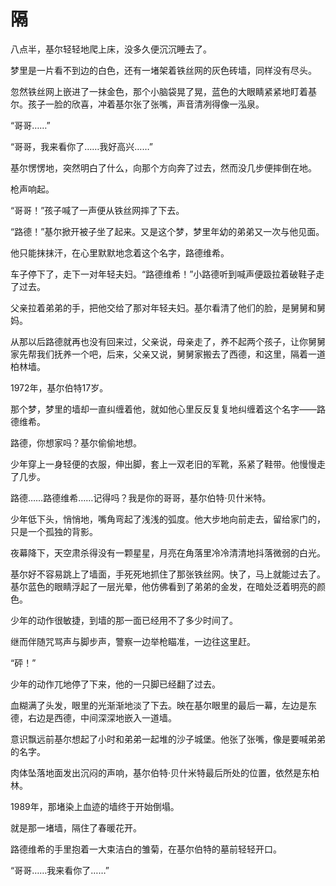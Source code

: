 # 隔

八点半，基尔轻轻地爬上床，没多久便沉沉睡去了。 

梦里是一片看不到边的白色，还有一堵架着铁丝网的灰色砖墙，同样没有尽头。 

忽然铁丝网上嵌进了一抹金色，那个小脑袋晃了晃，蓝色的大眼睛紧紧地盯着基尔。孩子一脸的欣喜，冲着基尔张了张嘴，声音清冽得像一泓泉。 

“哥哥……” 

“哥哥，我来看你了……我好高兴……” 

基尔愣愣地，突然明白了什么，向那个方向奔了过去，然而没几步便摔倒在地。 

枪声响起。 

“哥哥！”孩子喊了一声便从铁丝网摔了下去。 

“路德！”基尔掀开被子坐了起来。又是这个梦，梦里年幼的弟弟又一次与他见面。 

他只能抹抹汗，在心里默默地念着这个名字，路德维希。 

车子停下了，走下一对年轻夫妇。“路德维希！”小路德听到喊声便趿拉着破鞋子走了过去。 

父亲拉着弟弟的手，把他交给了那对年轻夫妇。基尔看清了他们的脸，是舅舅和舅妈。 

从那以后路德就再也没有回来过，父亲说，母亲走了，养不起两个孩子，让你舅舅家先帮我们抚养一个吧，后来，父亲又说，舅舅家搬去了西德，和这里，隔着一道柏林墙。 

1972年，基尔伯特17岁。 

那个梦，梦里的墙却一直纠缠着他，就如他心里反反复复地纠缠着这个名字——路德维希。 

路德，你想家吗？基尔偷偷地想。 

少年穿上一身轻便的衣服，伸出脚，套上一双老旧的军靴，系紧了鞋带。他慢慢走了几步。 

路德……路德维希……记得吗？我是你的哥哥，基尔伯特·贝什米特。 

少年低下头，悄悄地，嘴角弯起了浅浅的弧度。他大步地向前走去，留给家门的，只是一个孤独的背影。 

夜幕降下，天空肃杀得没有一颗星星，月亮在角落里冷冷清清地抖落微弱的白光。 

基尔好不容易跳上了墙面，手死死地抓住了那张铁丝网。快了，马上就能过去了。基尔蓝色的眼睛浮起了一层光晕，他仿佛看到了弟弟的金发，在暗处泛着明亮的颜色。 

少年的动作很敏捷，到墙的那一面已经用不了多少时间了。 

继而伴随咒骂声与脚步声，警察一边举枪瞄准，一边往这里赶。 

“砰！” 

少年的动作兀地停了下来，他的一只脚已经翻了过去。 

血糊满了头发，眼里的光渐渐地淡了下去。映在基尔眼里的最后一幕，左边是东德，右边是西德，中间深深地嵌入一道墙。 

意识飘远前基尔想起了小时和弟弟一起堆的沙子城堡。他张了张嘴，像是要喊弟弟的名字。 

肉体坠落地面发出沉闷的声响，基尔伯特·贝什米特最后所处的位置，依然是东柏林。 

1989年，那堵染上血迹的墙终于开始倒塌。 

就是那一堵墙，隔住了春暖花开。 

路德维希的手里抱着一大束洁白的雏菊，在基尔伯特的墓前轻轻开口。 

“哥哥……我来看你了……”